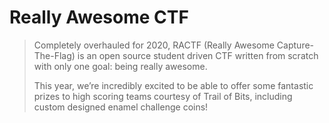 # Really Awesome CTF
<blockquote>
Completely overhauled for 2020, RACTF (Really Awesome Capture-The-Flag) is an open source student driven CTF written from scratch with only one goal: being really awesome.  
  
This year, we’re incredibly excited to be able to offer some fantastic prizes to high scoring teams courtesy of Trail of Bits, including custom designed enamel challenge coins!
</blockquote>
